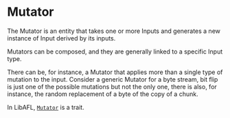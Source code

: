 # Mutator

The Mutator is an entity that takes one or more Inputs and generates a new instance of Input derived by its inputs.

Mutators can be composed, and they are generally linked to a specific Input type.

There can be, for instance, a Mutator that applies more than a single type of mutation to the input. Consider a generic Mutator for a byte stream, bit flip is just one of the possible mutations but not the only one, there is also, for instance, the random replacement of a byte of the copy of a chunk.

In LibAFL, [`Mutator`](https://docs.rs/libafl/latest/libafl/mutators/trait.Mutator.html) is a trait.
